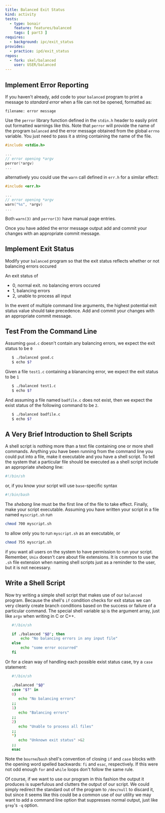 ```yaml
---
title: Balanced Exit Status
kind: activity
tests:
  - type: bonair
    feature: features/balanced
    tags: [ part3 ]
requires:
  - background: ipc/exit_status
provides:
  - practice: ipd/exit_status
repos:
  - fork: skel/balanced
    user: USER/balanced
---
```


## Implement Error Reporting

If you haven't already, add code to your `balanced` program to print a
message to *standard error* when a file can not be opened, formatted
as:

~~~ text
filename: error message
~~~

Use the `perror` library function defined in the `stdin.h` header to
easily print out formatted warnings like this.  Note that `perror` will
provide the name of the program `balanced` and the error message
obtained from the global `errno` variable.  You just need to pass it a
string containing the name of the file.

~~~ c
#include <stdio.h>

...
// error opening *argv
perror(*argv)
...
~~~

alternatively you could use the `warn` call defined in `err.h` for a
similar effect:

~~~ c
#include <err.h>

...
// error opening *argv
warn("%s", *argv)
...
~~~

Both `warn(3)` and `perror(3)` have manual page entries.

Once you have added the error message output add and commit your
changes with an appropriate commit message.

## Implement Exit Status
   
   Modify your `balanced` program so that the exit status reflects
   whether or not balancing errors occured

   An exit status of 

   - 0, normal exit. no balancing errors occured
   - 1, balancing errors
   - 2, unable to process all input

   In the event of multiple command line arguments, the highest
potential exit status value should take precedence. Add and commit
your changes with an appropriate commit message.


## Test From the Command Line

Assuming `good.c` doesn't contain any balancing errors, we expect the
exit status to be `0`

~~~ bash
   $ ./balanced good.c
   $ echo $?
~~~

Given a file `test1.c` containing a blanancing error, we expect the
exit status to be `1`

~~~ bash
   $ ./balanced test1.c
   $ echo $?
~~~

And assuming a file named `badfile.c` does not exist, then we expect
the exist status of the following command to be `2`.

~~~ bash
   $ ./balanced badfile.c
   $ echo $?
~~~

## A Very Brief Introduction to Shell Scripts

   A shell script is nothing more than a text file containing one or
   more shell commands. Anything you have been running from the
   command line you could put into a file, make it executable and you
   have a shell script. To tell the system that a particular file
   should be executed as a shell script include an appropriate
   *shebang* line:

~~~ bash
#!/bin/sh
~~~

or, if you know your script will use `base`-specific syntax

~~~ bash
#!/bin/bash
~~~

The *shebang* line must be the first line of the file to take effect.
Finally, make your script executable.  Assuming you have written your
script in a file named `myscript.sh` run

~~~ bash
chmod 700 myscript.sh
~~~

to allow only you to run `myscript.sh` as an executable, or

~~~ bash
chmod 755 myscript.sh
~~~

if you want all users on the system to have permission to run your
script.  Remember, `Unix` doesn't care about file extensions. It is
common to use the `.sh` file extension when naming shell scripts just
as a reminder to the user, but it is not necessary.
   
## Write a Shell Script

Now try writing a simple shell script that makes use of our `balanced`
   program. Because the shell's `if` condition checks for exit status
   we can very cleanly create branch conditions based on the success
   or failure of a particular command. The special shell variable `$@`
   is the argument array, just like `argv` when writing in C or C++.
   
~~~ bash
   #!/bin/sh

   if ./balanced "$@"; then
       echo "No balancing errors in any input file"
   else
       echo "some error occurred"
   fi
~~~

Or for a clean way of handling each possible exist status case, try a
`case` statement:

~~~ bash
   #!/bin/sh

   ./balanced "$@"
   case "$?" in
   0)
      echo "No balancing errors"
   ;;
   1)
      echo "Balancing errors"
   ;;
   2)
      echo "Unable to process all files"
   ;;
   *)
      echo "Unknown exit status" >&2
   ;;
   esac
~~~

   Note the `bourne`/`bash` shell's convention of closing `if` and
   `case` blocks with the opening word spelled backwards: `fi` and
   `esac`, respectively. If this were not odd enough `for` and `while`
   loops don't follow the same rule.

   Of course, if we want to use our program in
   this fashion the output it produces is superfulous and clutters the
   output of our script.  We could simply redirect the standard out of
   the program to `/dev/null` to discard it, but since it seems like
   this could be a common use of our utility we may want to add a
   command line option that suppresses normal output, just like
   `grep`'s `-q` option.

